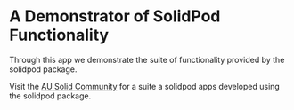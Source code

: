 # A Demonstrator of SolidPod Functionality

Through this app we demonstrate the suite of functionality provided by
the solidpod package.

Visit the [AU Solid Community](https://solidcommunity.au) for a suite
a solidpod apps developed using the solidpod package.

